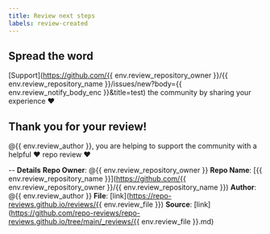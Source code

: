 ```yaml
---
title: Review next steps
labels: review-created
---
```

## Spread the word

[Support](https://github.com/{{ env.review_repository_owner }}/{{ env.review_repository_name }}/issues/new?body={{ env.review_notify_body_enc }}&title=test) the community by sharing your experience ❤️   

## Thank you for your review!

@{{ env.review_author }}, you are helping to support the community with a helpful ❤️ repo review ❤️  


--
**Details**
**Repo Owner**: @{{ env.review_repository_owner }}
**Repo Name**: [{{ env.review_repository_name }}](https://github.com/{{ env.review_repository_owner }}/{{ env.review_repository_name }})
**Author**: @{{ env.review_author }}
**File**: [link](https://repo-reviews.github.io/reviews/{{ env.review_file }})
**Source**: [link](https://github.com/repo-reviews/repo-reviews.github.io/tree/main/_reviews/{{ env.review_file }}.md)

